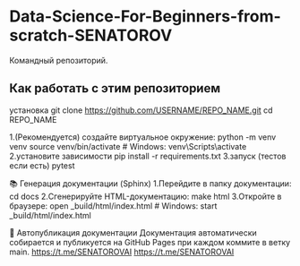 # Data-Science-For-Beginners-from-scratch-SENATOROV
Командный репозиторий.
## Как работать с этим репозиторием

установка
git clone https://github.com/USERNAME/REPO_NAME.git
cd REPO_NAME

1.(Рекомендуется) создайте виртуальное окружение:
python -m venv venv
source venv/bin/activate  # Windows: venv\Scripts\activate
2.установите зависимости
pip install -r requirements.txt
3.запуск (тестов если есть)
pytest

📚 Генерация документации (Sphinx)
1.Перейдите в папку документации:
cd docs
2.Сгенерируйте HTML-документацию:
make html
3.Откройте в браузере:
open _build/html/index.html  # Windows: start _build/html/index.html


🚀 Автопубликация документации
Документация автоматически собирается и публикуется на GitHub Pages при каждом коммите в ветку main.
 https://t.me/SENATOROVAI
 https://t.me/SENATOROVAI
